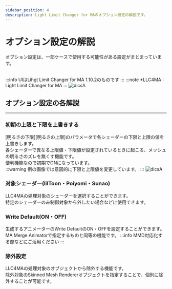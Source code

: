 ```yaml
---
sidebar_position: 4
description: Light Limit Changer for MAのオプション設定の解説です。
---
```


# オプション設定の解説
オプション設定は、一部ケースで使用する可能性がある設定がまとまっています。
<br></br>

:::info
UIはLihgt Limit Changer for MA 1.10.2のものです
:::
:::note
*LLC4MA : Light Limit Changer for MA
:::
![dicsA](/img/docs/description/disc_llcui.png)

## オプション設定の各解説
----

### 初期の上限と下限を上書きする
[明るさの下限][明るさの上限]のパラメータで各シェーダーの下限と上限の値を上書きします。  
各シェーダーで異なる上限値・下限値が設定されているときに起こる、メッシュの明るさのズレを無くす機能です。  
便利機能なので初期でONになっています。  
:::warning
例の画像では意図的に下限と上限値を変更しています。
:::
![dicsA](/img/docs/description/disc_override.webp)

### 対象シェーダー(lilToon・Poiyomi・Sunao)
LLC4MAの処理対象のシェーダーを選択することができます。  
特定のシェーダーのみ制御対象から外したい場合などに使用できます。

### Write Default(ON・OFF)
生成するアニメーターのWrite DefaultのON・OFFを設定することができます。  
MA Merge Animatorで指定するものと同等の機能です。
:::info
MMD対応化する際などにご活用ください
:::
### 除外設定
LLC4MAの処理対象のオブジェクトから除外する機能です。  
除外対象のSkinned Mesh Rendererオブジェクトを指定することで、個別に除外することが可能です。